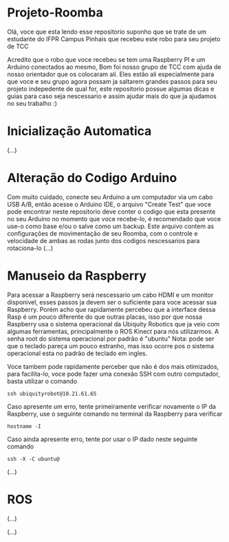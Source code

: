 # Projeto-Roomba

Olá, voce que esta lendo esse repositorio suponho que se trate de um estudante do IFPR Campus Pinhais que recebeu este robo para seu projeto de TCC

Acredito que o robo que voce recebeu se tem uma Raspberry PI e um Arduino conectados ao mesmo, Bom foi nosso grupo de TCC com ajuda de nosso orientador que os colocaram ali.
Eles estão ali especialmente para que voce e seu grupo agora possam ja saltarem grandes passos para seu projeto indepedente de qual for, este repositorio possue algumas dicas e guias
para caso seja nescessario e assim ajudar mais do que ja ajudamos no seu trabalho :) 
# Inicialização Automatica 

(...)

# Alteração do Codigo Arduino

Com muito cuidado, conecte seu Arduino a um computador via um cabo USB A/B, então acesse o Arduino IDE, o arquivo "Create Test" que voce pode encontrar neste repositorio deve conter o codigo que
esta presente no seu Arduino no momento que voce recebe-lo, é recomendado que voce use-o como base e/ou o salve como um backup. Este arquivo contem as configurações de movimentação de seu Roomba, 
com o controle e velocidade de ambas as rodas junto dos codigos nescessarios para rotaciona-lo (...)

# Manuseio da Raspberry

Para acessar a Raspberry será nescessario um cabo HDMI e um monitor disponivel, esses passos ja devem ser o suficiente para voce acessar sua Raspberry. Porém acho que rapidamente percebeu que a
interface dessa Rasp é um pouco diferente do que outras placas, isso por que nossa Raspberry usa o sistema operacional da Ubiquity Robotics que ja veio com algumas ferramentas, principalmente o ROS
Kinect para nós utilizarmos. A senha root do sistema operacional por padrão é "ubuntu"
Nota: pode ser que o teclado pareça um pouco estranho, mas isso ocorre pos o sistema operacional esta no padrão de teclado em ingles.

Voce tambem pode rapidamente perceber que não é dos mais otimizados, para facilita-lo, voce pode fazer uma conexão SSH com outro computador, basta utilizar o comando 

```
ssh ubiquityrobot@10.21.61.65
```
Caso apresente um erro, tente primeiramente verificar novamente o IP da Raspberry, use o seguinte comando no terminal da Raspberry para verificar
```
hostname -I
```
Caso ainda apresente erro, tente por usar o IP dado neste seguinte comando
```
ssh -X -C ubuntu@
```
(...)

# ROS
(...)


(...)
